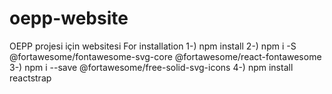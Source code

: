 # oepp-website
OEPP projesi için websitesi
For installation
1-) npm install 
2-) npm i -S @fortawesome/fontawesome-svg-core @fortawesome/react-fontawesome 
3-) npm i --save @fortawesome/free-solid-svg-icons 
4-) npm install reactstrap
